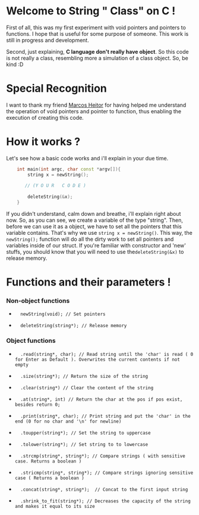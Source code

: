 # Welcome to String " Class" on C !

  First of all, this was my first experiment with void pointers and pointers to functions. I hope that is useful for some purpose of someone. This work is still in progress and development.

  Second, just explaining, **C language don't really have object**. So this code is not really a class, resembling more a simulation of a class object. So, be kind :D

# Special Recognition
  I want to thank my friend [Marcos Heitor](https://github.com/mhco0)  for having helped me understand the operation of void pointers and pointer to function, thus enabling the execution of creating this code.
  
# How it works ?
  Let's see how a basic code works and i'll explain in your due time.
  
```C++
    int main(int argc, char const *argv[]){
        string x = newString();
        
       // (Y O U R   C O D E )   
        
        deleteString(&x);
    }
```  
 If you didn't understand, calm down and breathe, i'll explain right about now.
 So, as you can see, we create a variable of the type "string". Then, before we can use it as a object, we have to set all the pointers that this variable contains. That's why we use `string x = newString()`. This way, the `newString();` function will do all the dirty work to set all pointers and variables inside of our struct.
  If you're familiar with constructor and 'new' stuffs, you should know that you will need to use the`deleteString(&x)` to release memory.
  
# Functions and their parameters !

### Non-object functions
*		newString(void); // Set pointers
*		deleteString(string*); // Release memory

### Object functions 
*		.read(string*, char); // Read string until the 'char' is read ( 0 for Enter as Default ). Overwrites the current contents if not empty
*		.size(string*); // Return the size of the string
*		.clear(string*) // Clear the content of the string
*		.at(string*, int) // Return the char at the pos if pos exist, besides return 0;
*		.print(string*, char); // Print string and put the 'char' in the end (0 for no char and '\n' for newline)
*		.toupper(string*); // Set the string to uppercase
*		.tolower(string*); // Set string to to lowercase 
*		.strcmp(string*, string*); // Compare strings ( with sensitive case. Returns a boolean )
*		.stricmp(string*, string*); // Compare strings ignoring sensitive case ( Returns a boolean )
*		.concat(string*, string*);  // Concat to the first input string
*       .shrink_to_fit(string*); // Decreases the capacity of the string and makes it equal to its size



